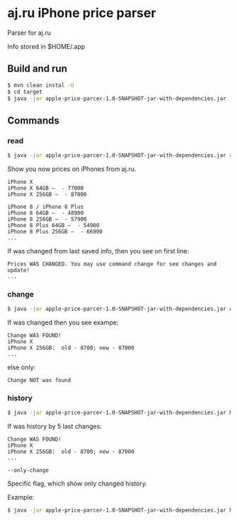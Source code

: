 # aj.ru iPhone price parser #

Parser for aj.ru

Info stored in $HOME/.app

## Build and run ##

```bash
$ mvn clean instal -U
$ cd target
$ java -jar apple-price-parcer-1.0-SNAPSHOT-jar-with-dependencies.jar
```

## Commands ##

### read ###

```bash
$ java -jar apple-price-parcer-1.0-SNAPSHOT-jar-with-dependencies.jar read
```

Show you now prices on iPhones from aj.ru.

```
iPhone X
iPhone X 64GB —  - 77000
iPhone X 256GB —  - 87000

iPhone 8 / iPhone 8 Plus
iPhone 8 64GB —  - 48900
iPhone 8 256GB —  - 57900
iPhone 8 Plus 64GB —  - 54900
iPhone 8 Plus 256GB —  - 66900
...
```

If was changed from last saved info, then you see on first line:

```
Prices WAS CHANGED. You may use command change for see changes and update!
...
```

### change ##

```bash
$ java -jar apple-price-parcer-1.0-SNAPSHOT-jar-with-dependencies.jar change
```

If was changed then you see exampe:

```
Change WAS FOUND!
iPhone X
iPhone X 256GB:  old - 8700; new - 87000
...
```

else only:

```
Change NOT was found
```

### history ##
```bash
$ java -jar apple-price-parcer-1.0-SNAPSHOT-jar-with-dependencies.jar history
```

If was history by 5 last changes:

```
Change WAS FOUND!
iPhone X
iPhone X 256GB:  old - 8700; new - 87000
...
```

`--only-change`

Specific flag, which show only changed history.

Example: 

```bash
$ java -jar apple-price-parcer-1.0-SNAPSHOT-jar-with-dependencies.jar history --only-change
```